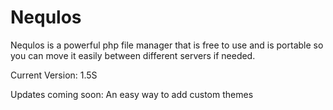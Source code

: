 # Nequlos
Nequlos is a powerful php file manager that is free to use and is portable so you can move it easily between different servers if needed.

Current Version: 1.5S

Updates coming soon:
An easy way to add custom themes

